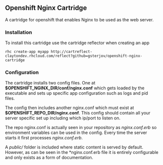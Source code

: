 ## Openshift Nginx Cartridge

A cartridge for openshift that enables Nginx to be used as the web server.


### Installation

To install this cartridge use the cartridge reflector when creating an app

	rhc create-app myapp http://cartreflect-claytondev.rhcloud.com/reflect?github=gsterjov/openshift-nginx-cartridge


### Configuration

The cartridge installs two config files. One at  **$OPENSHIFT_NGINX_DIR/conf/nginx.conf**  which gets loaded by the executable
and sets up specific app configuration such as logs and pid files.

The config then includes another nginx.conf which must exist at  **$OPENSHIFT_REPO_DIR/nginx.conf**. This config should
contain all your server specific set up including which ip/port to listen on.

The repo nginx.conf is actually seen in your repository as  *nginx.conf.erb*  so environment variables can be used
in the config. Every time the server starts it first processes  *nginx.conf.erb*.


A  *public/*  folder is included where static content is served by default. However, as can be seen in the  *nginx.conf.erb  file it
is entirely configurable and only exists as a form of documentation.